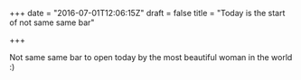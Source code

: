 +++
date = "2016-07-01T12:06:15Z"
draft = false
title = "Today is the start of not same same bar"

+++
Not same same bar to open today by the most beautiful woman in the world :)
